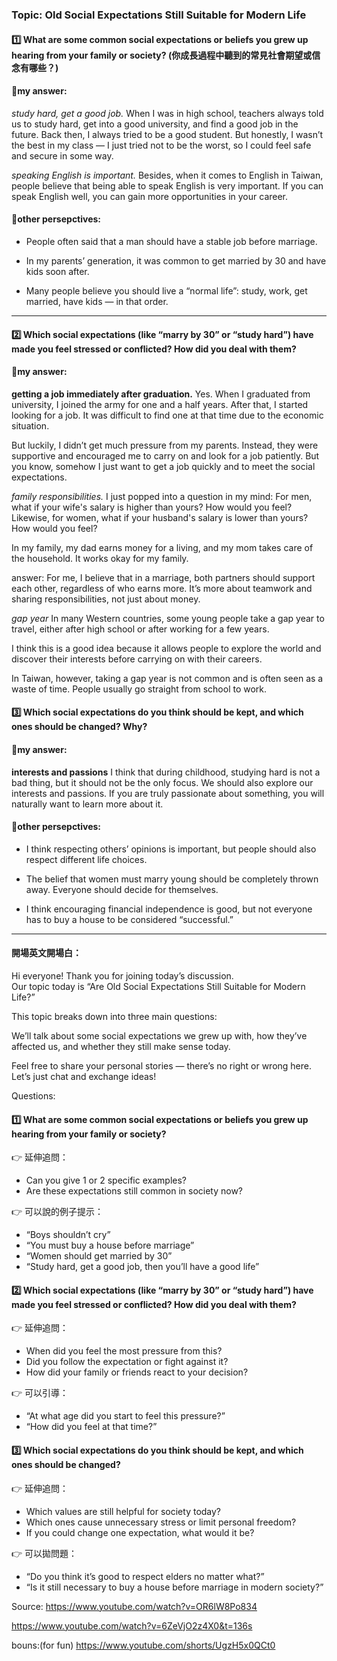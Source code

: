 
### Topic: Old Social Expectations Still Suitable for Modern Life


#### 1️⃣ What are some common social expectations or beliefs you grew up hearing from your family or society? (你成長過程中聽到的常見社會期望或信念有哪些？)

#### 🌸my answer:
*study hard, get a good job.*
When I was in high school, teachers always told us to study hard, get into a good university, and find a good job in the future. Back then, I always tried to be a good student. But honestly, I wasn’t the best in my class — I just tried not to be the worst, so I could feel safe and secure in some way.


*speaking English is important.*
Besides, when it comes to English in Taiwan, people believe that being able to speak English is very important. If you can speak English well, you can gain more opportunities in your career.




#### 🌸other persepctives:

  - People often said that a man should have a stable job before marriage.

  - In my parents’ generation, it was common to get married by 30 and have kids soon after.

  - Many people believe you should live a “normal life”: study, work, get married, have kids — in that order.

---

#### 2️⃣ Which social expectations (like “marry by 30” or “study hard”) have made you feel stressed or conflicted? How did you deal with them?


#### 🌸my answer:

**getting a job immediately after graduation.**
Yes. When I graduated from university, I joined the army for one and a half years. After that, I started looking for a job. It was difficult to find one at that time due to the economic situation.

But luckily, I didn’t get much pressure from my parents. Instead, they were supportive and encouraged me to carry on and look for a job patiently. But you know, somehow I just want to get a job quickly and to meet the social expectations.


*family responsibilities.*
I just popped into a question in my mind: For men, what if your wife's salary is higher than yours? How would you feel? Likewise, for women, what if your husband's salary is lower than yours? How would you feel?

In my family, my dad earns money for a living, and my mom takes care of the household. It works okay for my family.


answer: For me, I believe that in a marriage, both partners should support each other, regardless of who earns more. It’s more about teamwork and sharing responsibilities, not just about money.


*gap year*
In many Western countries, some young people take a gap year to travel, either after high school or after working for a few years.

I think this is a good idea because it allows people to explore the world and discover their interests before carrying on with their careers. 

In Taiwan, however, taking a gap year is not common and is often seen as a waste of time. People usually go straight from school to work.


 

#### 3️⃣ Which social expectations do you think should be kept, and which ones should be changed? Why?


#### 🌸my answer:

**interests and passions**
I think that during childhood, studying hard is not a bad thing, but it should not be the only focus. We should also explore our interests and passions. If you are truly passionate about something, you will naturally want to learn more about it.



#### 🌸other persepctives:
   - I think respecting others’ opinions is important, but people should also respect different life choices.

   - The belief that women must marry young should be completely thrown away. Everyone should decide for themselves.

   - I think encouraging financial independence is good, but not everyone has to buy a house to be considered “successful.”

--------------------------------------------------

#### 開場英文開場白：
Hi everyone! Thank you for joining today’s discussion.  
Our topic today is “Are Old Social Expectations Still Suitable for Modern Life?”

This topic breaks down into three main questions:

We’ll talk about some social expectations we grew up with, how they’ve affected us, and whether they still make sense today.

Feel free to share your personal stories — there’s no right or wrong here. Let’s just chat and exchange ideas!




Questions:
#### 1️⃣ What are some common social expectations or beliefs you grew up hearing from your family or society?

👉 延伸追問：
- Can you give 1 or 2 specific examples?
- Are these expectations still common in society now?

👉 可以說的例子提示：
- “Boys shouldn’t cry”
- “You must buy a house before marriage”
- “Women should get married by 30”
- “Study hard, get a good job, then you’ll have a good life”

#### 2️⃣ Which social expectations (like “marry by 30” or “study hard”) have made you feel stressed or conflicted? How did you deal with them?

👉 延伸追問：
- When did you feel the most pressure from this?
- Did you follow the expectation or fight against it?
- How did your family or friends react to your decision?

👉 可以引導：
- “At what age did you start to feel this pressure?”
- “How did you feel at that time?”

#### 3️⃣ Which social expectations do you think should be kept, and which ones should be changed?

👉 延伸追問：
- Which values are still helpful for society today?
- Which ones cause unnecessary stress or limit personal freedom?
- If you could change one expectation, what would it be?

👉 可以拋問題：
- “Do you think it’s good to respect elders no matter what?”
- “Is it still necessary to buy a house before marriage in modern society?”


Source:
https://www.youtube.com/watch?v=OR6lW8Po834

https://www.youtube.com/watch?v=6ZeVjO2z4X0&t=136s



bouns:(for fun)
https://www.youtube.com/shorts/UgzH5x0QCt0




